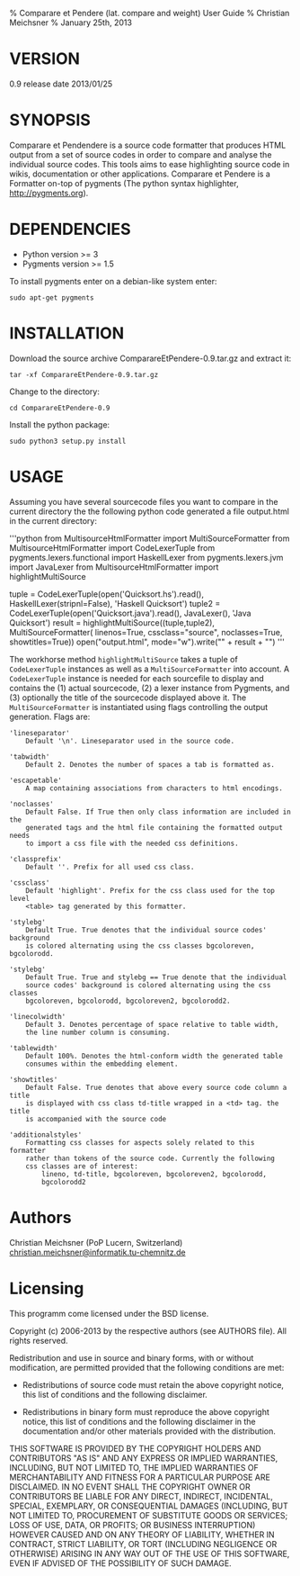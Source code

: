% Comparare et Pendere (lat. compare and weight) User Guide
% Christian Meichsner
% January 25th, 2013 

VERSION
=======

0.9 release date 2013/01/25 

SYNOPSIS
========

Comparare et Pendendere is a source code formatter that produces HTML output 
from a set of source codes in order to compare and analyse the individual 
source codes. This tools aims to ease highlighting source code in wikis, 
documentation or other applications. Comparare et Pendere is a Formatter on-top 
of pygments (The python syntax highlighter, http://pygments.org).

DEPENDENCIES
============

* Python version >= 3
* Pygments version >= 1.5

To install pygments enter on a debian-like system enter:
  
	sudo apt-get pygments

INSTALLATION 
============

Download the source archive ComparareEtPendere-0.9.tar.gz and extract it:

	tar -xf ComparareEtPendere-0.9.tar.gz

Change to the directory:

	cd ComparareEtPendere-0.9

Install the python package:

	sudo python3 setup.py install

USAGE
=====

Assuming you have several sourcecode files you want to compare in the current 
directory the the following python code generated a file output.html in the
current directory:

'''python
from MultisourceHtmlFormatter import MultiSourceFormatter
from MultisourceHtmlFormatter import CodeLexerTuple
from pygments.lexers.functional import HaskellLexer
from pygments.lexers.jvm import JavaLexer
from MultisourceHtmlFormatter import highlightMultiSource

tuple = CodeLexerTuple(open('Quicksort.hs').read(), HaskellLexer(stripnl=False), 
                               'Haskell Quicksort')
tuple2 = CodeLexerTuple(open('Quicksort.java').read(), JavaLexer(),
                         'Java Quicksort')
result = highlightMultiSource((tuple,tuple2), MultiSourceFormatter(
        linenos=True, cssclass="source", noclasses=True, showtitles=True))
open("output.html", mode="w").write("<html><body>" + result + "<body></html>")
'''

The workhorse method `highlightMultiSource` takes a tuple of `CodeLexerTuple` 
instances as well as a `MultiSourceFormatter` into account. 
A `CodeLexerTuple` instance is needed for each sourcefile to display and 
contains the (1) actual sourcecode, (2) a lexer instance from Pygments, 
and (3) optionally the title of the sourcecode displayed above it.
The `MultiSourceFormatter` is instantiated using flags controlling the
output generation. Flags are:

    'lineseparator'
        Default '\n'. Lineseparator used in the source code.
    
    'tabwidth'
        Default 2. Denotes the number of spaces a tab is formatted as.
        
    'escapetable' 
        A map containing associations from characters to html encodings.
        
    'noclasses'
        Default False. If True then only class information are included in the
        generated tags and the html file containing the formatted output needs
        to import a css file with the needed css definitions.
        
    'classprefix'
        Default ''. Prefix for all used css class.
        
    'cssclass'
        Default 'highlight'. Prefix for the css class used for the top level
        <table> tag generated by this formatter.
    
    'stylebg'
        Default True. True denotes that the individual source codes' background
        is colored alternating using the css classes bgcoloreven, bgcolorodd.

    'stylebg'
        Default True. True and stylebg == True denote that the individual 
        source codes' background is colored alternating using the css classes 
        bgcoloreven, bgcolorodd, bgcoloreven2, bgcolorodd2.
        
    'linecolwidth'
        Default 3. Denotes percentage of space relative to table width, 
        the line number column is consuming.
        
    'tablewidth'
        Default 100%. Denotes the html-conform width the generated table
        consumes within the embedding element.
        
    'showtitles'
        Default False. True denotes that above every source code column a title
        is displayed with css class td-title wrapped in a <td> tag. the title
        is accompanied with the source code
        
    'additionalstyles'
        Formatting css classes for aspects solely related to this formatter 
        rather than tokens of the source code. Currently the following
        css classes are of interest:
            lineno, td-title, bgcoloreven, bgcoloreven2, bgcolorodd,
            bgcolorodd2

Authors
=======

Christian Meichsner (PoP Lucern, Switzerland) 
christian.meichsner@informatik.tu-chemnitz.de

Licensing
=========

This programm come licensed under the BSD license.

Copyright (c) 2006-2013 by the respective authors (see AUTHORS file).
All rights reserved.

Redistribution and use in source and binary forms, with or without
modification, are permitted provided that the following conditions are
met:

* Redistributions of source code must retain the above copyright
  notice, this list of conditions and the following disclaimer.

* Redistributions in binary form must reproduce the above copyright
  notice, this list of conditions and the following disclaimer in the
  documentation and/or other materials provided with the distribution.

THIS SOFTWARE IS PROVIDED BY THE COPYRIGHT HOLDERS AND CONTRIBUTORS
"AS IS" AND ANY EXPRESS OR IMPLIED WARRANTIES, INCLUDING, BUT NOT
LIMITED TO, THE IMPLIED WARRANTIES OF MERCHANTABILITY AND FITNESS FOR
A PARTICULAR PURPOSE ARE DISCLAIMED. IN NO EVENT SHALL THE COPYRIGHT
OWNER OR CONTRIBUTORS BE LIABLE FOR ANY DIRECT, INDIRECT, INCIDENTAL,
SPECIAL, EXEMPLARY, OR CONSEQUENTIAL DAMAGES (INCLUDING, BUT NOT
LIMITED TO, PROCUREMENT OF SUBSTITUTE GOODS OR SERVICES; LOSS OF USE,
DATA, OR PROFITS; OR BUSINESS INTERRUPTION) HOWEVER CAUSED AND ON ANY
THEORY OF LIABILITY, WHETHER IN CONTRACT, STRICT LIABILITY, OR TORT
(INCLUDING NEGLIGENCE OR OTHERWISE) ARISING IN ANY WAY OUT OF THE USE
OF THIS SOFTWARE, EVEN IF ADVISED OF THE POSSIBILITY OF SUCH DAMAGE.



